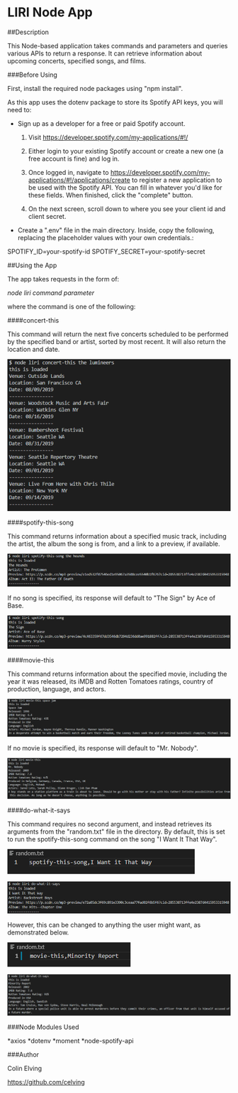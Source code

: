 # LIRI Node App

##Description

This Node-based application takes commands and parameters and queries various APIs to return a response. It can retrieve information about upcoming concerts, specified songs, and films.

###Before Using

First, install the required node packages using "npm install".

As this app uses the dotenv package to store its Spotify API keys, you will need to:

* Sign up as a developer for a free or paid Spotify account.

   1. Visit <https://developer.spotify.com/my-applications/#!/>

   2. Either login to your existing Spotify account or create a new one (a free account is fine) and log in.

   3. Once logged in, navigate to <https://developer.spotify.com/my-applications/#!/applications/create> to register a new application to be used with the Spotify API. You can fill in whatever you'd like for these fields. When finished, click the "complete" button.

   4. On the next screen, scroll down to where you see your client id and client secret.

* Create a ".env" file in the main directory. Inside, copy the following, replacing the placeholder values with your own credentials.:

SPOTIFY_ID=your-spotify-id
SPOTIFY_SECRET=your-spotify-secret

##Using the App

The app takes requests in the form of:

*node liri command parameter*

where the command is one of the following:

####concert-this

This command will return the next five concerts scheduled to be performed by the specified band or artist, sorted by most recent. It will also return the location and date.

![LIRI returning information regarding The Lumineers' upcoming concerts](images/concert-this.png)

####spotify-this-song

This command returns information about a specified music track, including the artist, the album the song is from, and a link to a preview, if available.

![LIRI returning information about "The Hounds" by the Protomen](images/spotify-this-song.png)

If no song is specified, its response will default to "The Sign" by Ace of Base.

![Default response to the spotify-this-song command](images/spotify_blank.png)

####movie-this

This command returns information about the specified movie, including the year it was released, its iMDB and Rotten Tomatoes ratings, country of production, language, and actors.

![LIRI returning information about the movie "Space Jam"](images/movie-this.png)

If no movie is specified, its response will default to "Mr. Nobody".

![Default response to the movie-this command](images/movie_blank.png)

####do-what-it-says

This command requires no second argument, and instead retrieves its arguments from the "random.txt" file in the directory. By default, this is set to run the spotify-this-song command on the song "I Want It That Way".

![The default contents of random.txt](images/random_default.png)

![do-what-it-says returning a response to the default contents of random.txt](images/do-what-it-says.png)


However, this can be changed to anything the user might want, as demonstrated below.

![Changing the contents of random.txt](images/random_change.png)

![do-what-it-says returning a different response after having changed the search arguments](images/do_adjusted.png)


###Node Modules Used

*axios
*dotenv
*moment
*node-spotify-api

###Author

Colin Elving

https://github.com/celving
